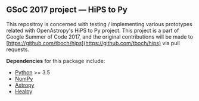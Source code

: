 GSoC 2017 project — HiPS to Py
----------

This repositroy is concerned with testing / implementing various prototypes related with OpenAstropy's HiPS to Py project. This project is a part of Google Summer of Code 2017, and the original contributions will be made to [https://github.com/tboch/hips](https://github.com/tboch/hips) via pull requests.

**Dependencies** for this package include:

* [Python](https://www.python.org/) >= 3.5
* [NumPy](http://www.numpy.org/)
* [Astropy](http://docs.astropy.org/en/stable/)
* [Healpy](http://healpy.readthedocs.io/)
